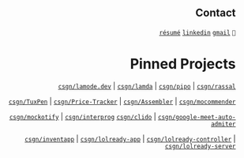 <div align="right">

## Contact
[```résumé```](https://csgn.notion.site/Sergen-epo-lu-ad935aae28b44eefa8a79bde0d575c3f)
[```linkedin```](https://www.linkedin.com/in/sergencepoglu/)
[```gmail```](mailto:dev.csgn@gmail.com)
``` 🤙 ```

# Pinned Projects
[`csgn/lamode.dev`](https://github.com/csgn/lamode.dev) | 
[`csgn/lamda`](https://github.com/csgn/lamda) | 
[`csgn/pipo`](https://github.com/csgn/pipo) | 
[`csgn/rassal`](https://github.com/csgn/rassal)

[`csgn/TuxPen`](https://github.com/csgn/TuxPen) |
[`csgn/Price-Tracker`](https://github.com/csgn/Price-Tracker) |
[`csgn/Assembler`](https://github.com/csgn/Assembler) |
[`csgn/mocommender`](https://github.com/csgn/mocommender)

[`csgn/mockotify`](https://github.com/csgn/mockotify) |
[`csgn/interprog`](https://github.com/csgn/interprog)
[`csgn/clido`](https://github.com/csgn/clido) |
[`csgn/google-meet-auto-admiter`](https://github.com/csgn/google-meet-auto-admiter)

[`csgn/inventapp`](https://github.com/csgn/inventapp) |
[`csgn/lolready-app`](https://github.com/lolready/lolready-app) |
[`csgn/lolready-controller`](https://github.com/lolready/lolready-controller) |
[`csgn/lolready-server`](https://github.com/lolready/lolready-server)
